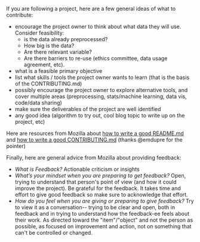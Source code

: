 
If you are following a project, here are a few general ideas of what to contribute:
 * encourage the project owner to think about what data they will use. Consider feasibility:
   * is the data already preprocessed?
   * How big is the data?
   * Are there relevant variable?
   * Are there barriers to re-use (ethics committee, data usage agreement, etc).
 * what is a feasible primary objective
 * list what skills / tools the project owner wants to learn (that is the basis of the CONTRIBUTING.md)
 * possibly encourage the project owner to explore alternative tools, and cover multiple areas (preprocessing, stats/machine learning, data vis, code/data sharing)
 * make sure the deliverables of the project are well identified
 * any good idea (algorithm to try out, cool blog topic to write up on the project, etc)

Here are resources from Mozilla about [how to write a good README.md](https://mozilla.github.io/open-leadership-training-series/articles/opening-your-project/write-a-great-project-readme/) and [how to write a good CONTRIBUTING.md](https://mozilla.github.io/open-leadership-training-series/articles/building-communities-of-contributors/write-contributor-guidelines/) (thanks @emdupre for the pointer)

Finally, here are general advice from Mozilla about providing feedback:
 * *What is Feedback?* Actionable criticism or insights
 * *What’s your mindset when you are preparing to get feedback?* Open, trying to understand that person's point of view (and how it could improve the project). Be grateful for the feedback. It takes time and effort to give good feedback so make sure to acknowledge that effort.
 * *How do you feel when you are giving or preparing to give feedback?*  Try to view it as a conversation-- trying to be clear and open, both in feedback and in trying to understand how the feedback-ee feels about their work. As directed toward the "item"/"object" and not the person as possible, as focused on improvement and action, not on something that can't be controlled or changed.
